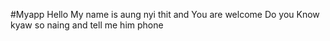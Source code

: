 #Myapp
Hello My name is aung nyi thit and You are welcome
Do you Know kyaw so naing and tell me him phone